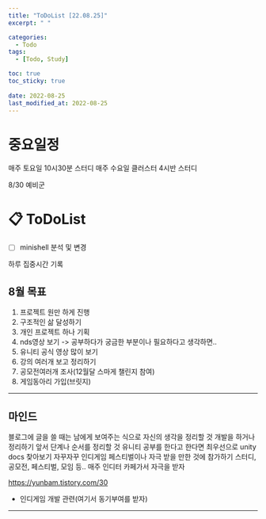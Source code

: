 ```yaml
---
title: "ToDoList [22.08.25]"
excerpt: " "

categories:
  - Todo
tags:
  - [Todo, Study]

toc: true
toc_sticky: true
 
date: 2022-08-25
last_modified_at: 2022-08-25
---
```


# 중요일정

매주 토요일 10시30분 스터디
매주 수요일 클러스터 4시반 스터디

8/30 예비군

# 📋 ToDoList  

- [ ] minishell 분석 및 변경

하루 집중시간 기록

## 8월 목표  
 
1. 프로젝트 원만 하게 진행
2. 구조적인 삶 달성하기
3. 개인 프로젝트 하나 기획
4. nds영상 보기 -> 공부하다가 궁금한 부분이나 필요하다고 생각하면..
5. 유니티 공식 영상 많이 보기
6. 강의 여러개 보고 정리하기
7. 공모전여러개 조사(12월달 스마게 챌린지 참여)
8. 게임동아리 가입(브릿지)

---

## 마인드

블로그에 글을 쓸 때는 남에게 보여주는 식으로 자신의 생각을 정리할 것
개발을 하거나 정리하기 앞서 단계나 순서를 정리할 것
유니티 공부를 한다고 한다면 최우선으로 unity docs 찾아보기
자꾸자꾸 인디게임 페스티벌이나 자극 받을 만한 것에 참가하기
스터디, 공모전, 페스티벌, 모임 등..
매주 인디터 카페가서 자극을 받자

https://yunbam.tistory.com/30
- 인디게임 개발 관련(여기서 동기부여를 받자)

---
